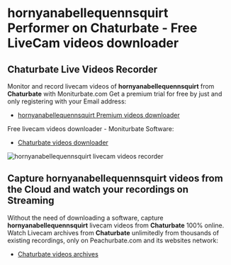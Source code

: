# hornyanabellequennsquirt Performer on Chaturbate - Free LiveCam videos downloader

## Chaturbate Live Videos Recorder

Monitor and record livecam videos of **hornyanabellequennsquirt** from **Chaturbate** with Moniturbate.com
Get a premium trial for free by just and only registering with your Email address:
* [hornyanabellequennsquirt Premium videos downloader](https://moniturbate.com/request-demo-licence-key.html)

Free livecam videos downloader - Moniturbate Software:
* [Chaturbate videos downloader](https://moniturbate.com/moniturbate-download-software.html)

![hornyanabellequennsquirt livecam videos recorder](https://peachurnet.com/templates/moniturbate-software.png)


## Capture hornyanabellequennsquirt videos from the Cloud and watch your recordings on Streaming

Without the need of downloading a software, capture **hornyanabellequennsquirt** livecam videos from **Chaturbate** 100% online.
Watch Livecam archives from **Chaturbate** unlimitedly from thousands of existing recordings, only on Peachurbate.com and its websites network:
* [Chaturbate videos archives](https://peachurnet.com/)